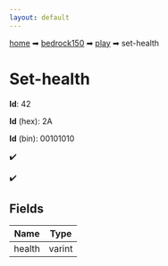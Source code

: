 ```yaml
---
layout: default
---
```


[home](/) ➡ [bedrock150](/protocol/bedrock150) ➡ [play](/protocol/bedrock150/play) ➡ set-health

# Set-health

**Id**: 42

**Id** (hex): 2A

**Id** (bin): 00101010

✔️

✔️

## Fields

Name | Type
---|---
health | varint

